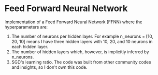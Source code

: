 # Feed Forward Neural Network

Implementation of a Feed Forward Neural Network (FFNN) where the hyperparameters are:
1. The number of neurons per hidden layer. For example n_neurons = [10, 20, 10] means I have three hidden layers with 10, 20, and 10 neurons in each hidden layer.
2. The number of hidden layers which, however, is implicitly inferred by n_neurons.
3. SGD's learning ratio.
The code was built from other community codes and insights, so I don't own this code.

